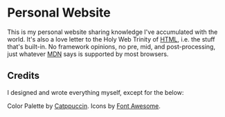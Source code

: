 # Personal Website

This is my personal website sharing knowledge I've accumulated with the world.
It's also a love letter to the Holy Web Trinity of [HTML](https://en.wikipedia.org/wiki/HTML), i.e. the stuff that's built-in.
No framework opinions, no pre, mid, and post-processing, just whatever [MDN](https://developer.mozilla.org/) says is supported by most browsers.

## Credits

I designed and wrote everything myself, except for the below:

Color Palette by [Catppuccin](https://catppuccin.com/).
Icons by [Font Awesome](https://fontawesome.com/).
